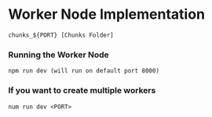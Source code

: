 # Worker Node Implementation
```
chunks_${PORT} [Chunks Folder]
```

### Running the Worker Node

```
npm run dev (will run on default port 8000)
```

### If you want to create multiple workers

```
num run dev <PORT>
```